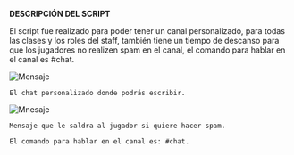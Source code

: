 **DESCRIPCIÓN DEL SCRIPT**

El script fue realizado para poder tener un canal personalizado, para todas las clases y los roles del staff, también tiene un tiempo de descanso para que los jugadores no realizen spam en el canal, el comando para hablar en el canal es #chat.

![Mensaje](https://i.postimg.cc/x1xcb2m4/Screenshot-16.png)

```El chat personalizado donde podrás escribir.```

![Mnesaje](https://i.postimg.cc/g0LkX6mx/Screenshot-17.png)

```Mensaje que le saldra al jugador si quiere hacer spam.```


``El comando para hablar en el canal es: #chat.``


